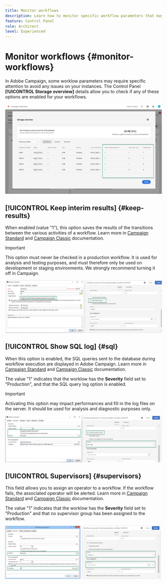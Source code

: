 ```yaml
---
title: Monitor workflows
description: Learn how to monitor specific workflow parameters that may require attention to avoid any issues on your instances.
feature: Control Panel
role: Architect
level: Experienced
---
```

# Monitor workflows {#monitor-workflows}

<!-- Clean paused and completed workflows

When [!DNL Adobe Campaign] workflows are paused or completed, they leave temporary tables on your instances database that consume space and can lead to performance issues.

Control Panel allows you to identify those workflows and clean the temporary resources generated on your instances.

>[!NOTE]
>
>Technically, this operation executes the **[!UICONTROL Database cleanup technical workflow]** that runs on your Campaign instance everyday (see [Campaign Standard](https://experienceleague.adobe.com/docs/campaign-standard/using/administrating/application-settings/technical-workflows.html#list-of-technical-workflows) and [Campaign Classic](https://experienceleague.adobe.com/docs/campaign-classic/using/monitoring-campaign-classic/data-processing/database-cleanup-workflow.html) documentation). 

To clean paused and completed workflows, follow these steps:

1. Navigate to the **[!UICONTROL Performance monitoring]** card.

1. In the **[!UICONTROL Databases]** tab, select the instance where you want to perform the operation.

1. Access the **[!UICONTROL Storage overview]** details, then filter the list on **[!UICONTROL Temporary tables]**. Learn more on **[!UICONTROL Storage overview]** in [this page](database-storage-overview.md).

    ![](assets/wkf-monitoring-filter.png)

1. All temporary tables generated on your instances by workflows and deliveries display. Click the **[!UICONTROL Clean now]** button to delete the resources generated by paused and completed workflows.

    ![](assets/wkf-monitoring-clean.png)

1. Once the operation is confirmed, you can track the estimated remaining time in the **[!UICONTROL Storage overview]** list.

    ![](assets/wkf-monitoring-in-progress.png)

Monitor workflow parameters -->

In Adobe Campaign, some worklow parameters may require specific attention to avoid any issues on your instances. The Control Panel **[!UICONTROL Storage overview]** details allow you to check if any of these options are enabled for your workflows.

![](assets/wkf-monitoring-parameters.png)

## **[!UICONTROL Keep interim results]** {#keep-results}

When enabled (value "1"), this option saves the results of the transitions between the various activities of a workflow. Learn more in [Campaign Standard](https://experienceleague.adobe.com/docs/campaign-standard/using/managing-processes-and-data/executing-a-workflow/managing-execution-options.html) and [Campaign Classic](https://experienceleague.adobe.com/docs/campaign-classic/using/automating-with-workflows/introduction/workflow-best-practices.html#logs) documentation.

>[!IMPORTANT]
>
>This option must never be checked in a production workflow. It is used for analysis and testing purposes, and must therefore only be used on development or staging environments. We strongly recommend turning it off in Campaign.

![](assets/wkf-monitoring-keep.png)

## **[!UICONTROL Show SQL log]** {#sql}

When this option is enabled, the SQL queries sent to the database during workflow execution are displayed in Adobe Campaign. Learn more in [Campaign Standard](https://experienceleague.corp.adobe.com/docs/campaign-standard/using/managing-processes-and-data/executing-a-workflow/managing-execution-options.html?lang=en) and [Campaign Classic](https://experienceleague.adobe.com/docs/campaign-classic/using/automating-with-workflows/advanced-management/workflow-properties.html?lang=en#execution) documentation.

The value "1" indicates that the worklow has the **Severity** field set to "Production", and that the SQL query log option is enabled. 

>[!IMPORTANT]
>
>Activating this option may impact performances and fill in the log files on the server. It should be used for analysis and diagnostic purposes only.

![](assets/wkf-monitoring-sql.png)

## **[!UICONTROL Supervisors]** {#supervisors}

This field allows you to assign an operator to a workflow. If the workflow fails, the associated operator will be alerted. Learn more in [Campaign Standard](https://experienceleague.corp.adobe.com/docs/campaign-standard/using/managing-processes-and-data/executing-a-workflow/monitoring-workflow-execution.html?lang=en#error-management) and [Campaign Classic](https://experienceleague.adobe.com/docs/campaign-classic/using/automating-with-workflows/advanced-management/workflow-properties.html?lang=en#error-management) documentation.

The value "1" indicates that the worklow has the **Severity** field set to "Production" and that no supervisor group has been assigned to the workflow.

![](assets/wkf-monitoring-supervisors.png)
